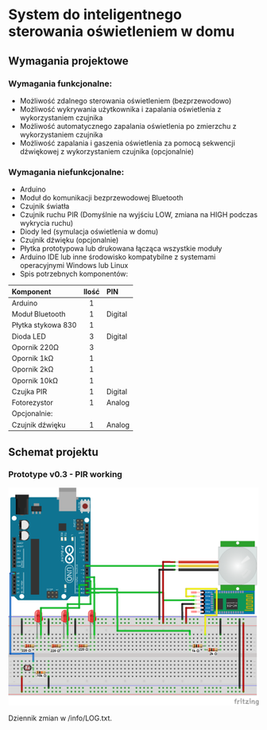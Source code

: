 # System do inteligentnego sterowania oświetleniem w domu



## Wymagania projektowe

### Wymagania funkcjonalne:
* Możliwość zdalnego sterowania oświetleniem (bezprzewodowo)
* Możliwość wykrywania użytkownika i zapalania oświetlenia z wykorzystaniem czujnika
* Możliwość automatycznego zapalania oświetlenia po zmierzchu z wykorzystaniem czujnika
* Możliwość zapalania i gaszenia oświetlenia za pomocą sekwencji dźwiękowej z wykorzystaniem czujnika (opcjonalnie)

### Wymagania niefunkcjonalne:
* Arduino
* Moduł do komunikacji bezprzewodowej Bluetooth
* Czujnik światła
* Czujnik ruchu PIR (Domyślnie na wyjściu LOW, zmiana na HIGH podczas wykrycia ruchu)
* Diody led (symulacja oświetlenia w domu)
* Czujnik dźwięku (opcjonalnie)
* Płytka prototypowa lub drukowana łącząca wszystkie moduły
* Arduino IDE lub inne środowisko kompatybilne z systemami operacyjnymi Windows lub Linux
* Spis potrzebnych komponentów:

| Komponent | Ilość | PIN |
| :--- | :---: | :--- |
| Arduino | 1 | 
| Moduł Bluetooth | 1 | Digital |
| Płytka stykowa 830 | 1 |
| Dioda LED | 3 | Digital |
| Opornik 220Ω | 3 |
| Opornik 1kΩ | 1 |
| Opornik 2kΩ | 1 |
| Opornik 10kΩ | 1 |
| Czujka PIR | 1 | Digital |
| Fotorezystor | 1 | Analog |
| Opcjonalnie: |
| Czujnik dźwięku | 1 | Analog |



## Schemat projektu

### Prototype v0.3 - PIR working
![schemat projektu Fritzing](https://github.com/Jankele/remote_light/blob/master/src/schemat.png?raw=true)

Dziennik zmian w /info/LOG.txt.
